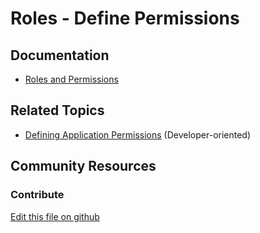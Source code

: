 # Roles - Define Permissions

## Documentation

* [Roles and Permissions](https://portal.liferay.dev/docs/7-2/user/-/knowledge_base/u/roles-and-permissions)

## Related Topics

* [Defining Application Permissions](https://portal.liferay.dev/docs/7-2/frameworks/-/knowledge_base/f/defining-application-permissions) (Developer-oriented)

## Community Resources


### Contribute

[Edit this file on github](https://github.com/olafk/controlpanel-documentation-docs/blob/master/md/72en/com_liferay_roles_admin_web_portlet_RolesAdminPortlet/define-permissions.md)
